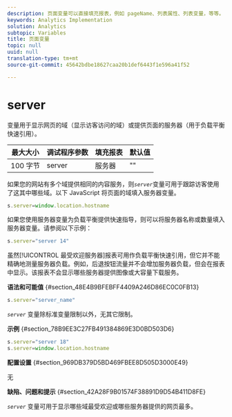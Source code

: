 ```yaml
---
description: 页面变量可以直接填充报表，例如 pageName、列表属性、列表变量，等等。
keywords: Analytics Implementation
solution: Analytics
subtopic: Variables
title: 页面变量
topic: null
uuid: null
translation-type: tm+mt
source-git-commit: 45642bdbe18627caa20b1def6443f1e596a41f52

---
```



# server

 变量用于显示网页的域（显示访客访问的域）或提供页面的服务器（用于负载平衡快速引用）。

<!-- 

server.xml

 -->

| 最大大小 | 调试程序参数 | 填充报表 | 默认值 |
|---|---|---|---|
| 100 字节 | server | 服务器 | "" |

如果您的网站有多个域提供相同的内容服务，则&#x200B;*`server`*&#x200B;变量可用于跟踪访客使用了这其中哪些域。以下 JavaScript 将页面的域填入服务器变量。

```js
s.server=window.location.hostname
```

如果您使用服务器变量为负载平衡提供快速指导，则可以将服务器名称或数量填入服务器变量。请参阅以下示例：

```js
s.server="server 14"
```

虽然[!UICONTROL 最受欢迎服务器]报表可用作负载平衡快速引用，但它并不能精确地测量服务器负载。例如，后退按钮流量并不会增加服务器负载，但会在报表中显示。该报表不会显示哪些服务器提供图像或大容量下载服务。

**语法和可能值** {#section_48E4B9BFEBFF4409A246D86EC0C0FB13}

```js
s.server="server_name"
```

*`server`* 变量除标准变量限制以外，无其它限制。

**示例** {#section_78B9EE3C27FB491384869E3D0BD503D6}

```js
s.server="server 18" 
s.server=window.location.hostname 
```

**配置设置** {#section_969DB379D5BD469FBEE8D505D3000E49}

无

**缺陷、问题和提示** {#section_42A28F9B01574F38891D9D54B411D8FE}

*`server`* 变量可用于显示哪些域最受欢迎或哪些服务器提供的网页最多。

